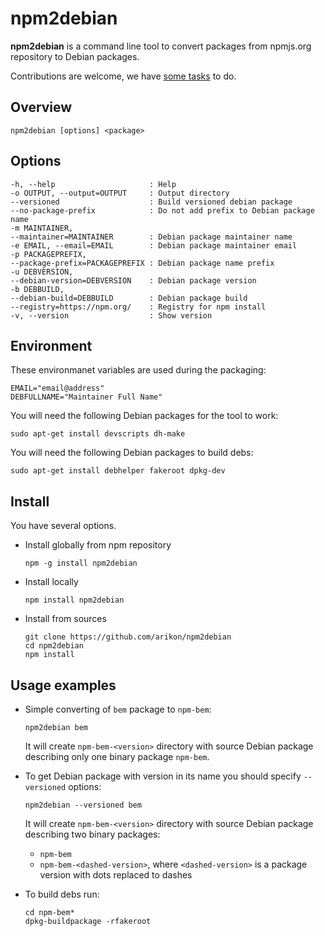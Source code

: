 # npm2debian
**npm2debian** is a command line tool to convert packages from npmjs.org repository to Debian packages.

Contributions are welcome, we have [some tasks](https://github.com/arikon/npm2debian/issues) to do.

## Overview

	npm2debian [options] <package>

## Options

	-h, --help                     : Help
	-o OUTPUT, --output=OUTPUT     : Output directory
	--versioned                    : Build versioned debian package
	--no-package-prefix            : Do not add prefix to Debian package name
	-m MAINTAINER,
	--maintainer=MAINTAINER        : Debian package maintainer name
	-e EMAIL, --email=EMAIL        : Debian package maintainer email
	-p PACKAGEPREFIX,
	--package-prefix=PACKAGEPREFIX : Debian package name prefix
	-u DEBVERSION,
	--debian-version=DEBVERSION    : Debian package version
	-b DEBBUILD,
	--debian-build=DEBBUILD        : Debian package build
	--registry=https://npm.org/    : Registry for npm install
	-v, --version                  : Show version

## Environment

  These environmanet variables are used during the packaging:

	EMAIL="email@address"
	DEBFULLNAME="Maintainer Full Name"

  You will need the following Debian packages for the tool to work:

	sudo apt-get install devscripts dh-make

  You will need the following Debian packages to build debs:

	sudo apt-get install debhelper fakeroot dpkg-dev

## Install

  You have several options.

 * Install globally from npm repository

	`npm -g install npm2debian`

 * Install locally

	`npm install npm2debian`

 * Install from sources

	```
	git clone https://github.com/arikon/npm2debian
	cd npm2debian
	npm install
	```

## Usage examples

 * Simple converting of `bem` package to `npm-bem`:

	`npm2debian bem`

	It will create `npm-bem-<version>` directory with source Debian package describing only one binary package `npm-bem`.

 * To get Debian package with version in its name you should specify `--versioned` options:

	`npm2debian --versioned bem`

	It will create `npm-bem-<version>` directory with source Debian package describing two binary packages:

	 * `npm-bem`
	 * `npm-bem-<dashed-version>`, where `<dashed-version>` is a package version with dots replaced to dashes

 * To build debs run:

	```
	cd npm-bem*
	dpkg-buildpackage -rfakeroot
	```

<!-- Yandex.Metrika counter -->
<img src="//mc.yandex.ru/watch/12831025" style="position:absolute; left:-9999px;" alt="" />
<!-- /Yandex.Metrika counter -->
